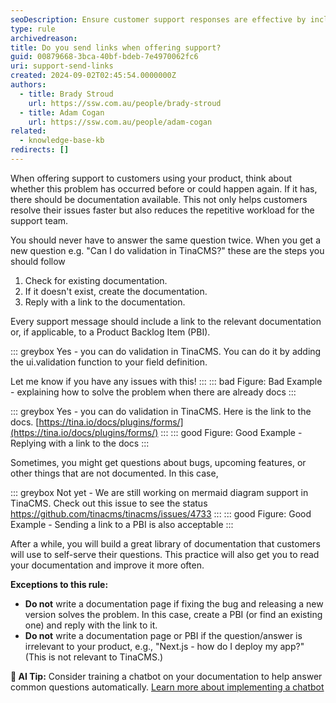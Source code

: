 ```yaml
---
seoDescription: Ensure customer support responses are effective by including relevant documentation links. 
type: rule
archivedreason:
title: Do you send links when offering support?
guid: 00879668-3bca-40bf-bdeb-7e4970062fc6
uri: support-send-links
created: 2024-09-02T02:45:54.0000000Z
authors:
  - title: Brady Stroud
    url: https://ssw.com.au/people/brady-stroud
  - title: Adam Cogan
    url: https://ssw.com.au/people/adam-cogan
related: 
  - knowledge-base-kb
redirects: []
---
```


When offering support to customers using your product, think about whether this problem has occurred before or could happen again. If it has, there should be documentation available. This not only helps customers resolve their issues faster but also reduces the repetitive workload for the support team.

You should never have to answer the same question twice.
When you get a new question e.g. "Can I do validation in TinaCMS?" these are the steps you should follow

1. Check for existing documentation.
2. If it doesn't exist, create the documentation.
3. Reply with a link to the documentation.

Every support message should include a link to the relevant documentation or, if applicable, to a Product Backlog Item (PBI).

<!--endintro-->

::: greybox
Yes - you can do validation in TinaCMS.
You can do it by adding the ui.validation function to your field definition.

Let me know if you have any issues with this!
:::
::: bad
Figure: Bad Example - explaining how to solve the problem when there are already docs
:::

::: greybox
Yes - you can do validation in TinaCMS. Here is the link to the docs. [https://tina.io/docs/plugins/forms/](https://tina.io/docs/plugins/forms/)
:::
::: good
Figure: Good Example - Replying with a link to the docs
:::

Sometimes, you might get questions about bugs, upcoming features, or other things that are not documented. In this case,

::: greybox
Not yet - We are still working on mermaid diagram support in TinaCMS. Check out this issue to see the status
<https://github.com/tinacms/tinacms/issues/4733>
:::
::: good
Figure: Good Example - Sending a link to a PBI is also acceptable
:::

After a while, you will build a great library of documentation that customers will use to self-serve their questions. This practice will also get you to read your documentation and improve it more often.

**Exceptions to this rule:**

* **Do not** write a documentation page if fixing the bug and releasing a new version solves the problem. In this case, create a PBI (or find an existing one) and reply with the link to it.
* **Do not** write a documentation page or PBI if the question/answer is irrelevant to your product, e.g., "Next.js - how do I deploy my app?" (This is not relevant to TinaCMS.)

**🤖 AI Tip:** Consider training a chatbot on your documentation to help answer common questions automatically. [Learn more about implementing a chatbot](https://www.ssw.com.au/rules/website-chatbot/)
